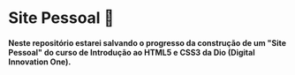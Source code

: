 # Site Pessoal :man:

#### Neste repositório estarei salvando o progresso da construção de um "Site Pessoal" do curso de Introdução ao HTML5 e CSS3 da Dio (Digital Innovation One).

####  



 




